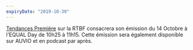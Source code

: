 ```yaml
---
expiryDate: "2019-10-30"
---
```

[Tendances Première](https://www.rtbf.be/lapremiere/emissions/detail_tendances-premiere?programId=11090) sur la RTBF consacrera son émission du 14 Octobre à l'EQUAL Day de 10h25 à 11h15. Cette émission sera également disponible sur AUVIO et en podcast par après.
